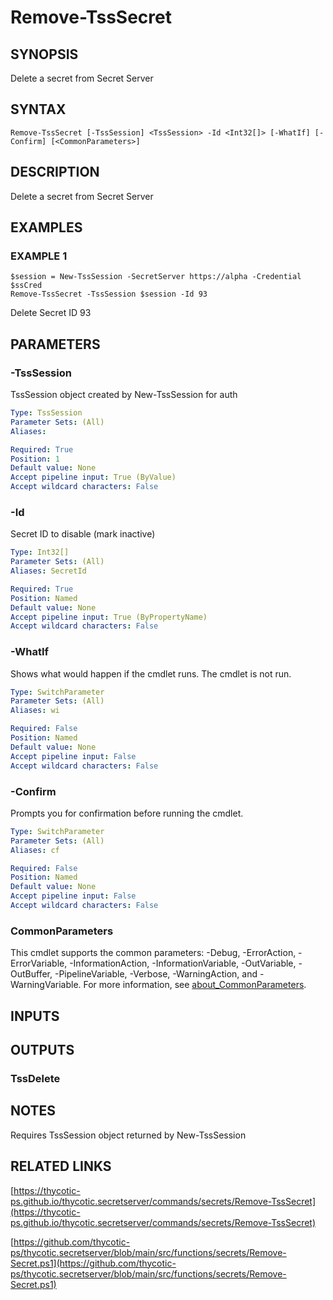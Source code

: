 # Remove-TssSecret

## SYNOPSIS
Delete a secret from Secret Server

## SYNTAX

```
Remove-TssSecret [-TssSession] <TssSession> -Id <Int32[]> [-WhatIf] [-Confirm] [<CommonParameters>]
```

## DESCRIPTION
Delete a secret from Secret Server

## EXAMPLES

### EXAMPLE 1
```
$session = New-TssSession -SecretServer https://alpha -Credential $ssCred
Remove-TssSecret -TssSession $session -Id 93
```

Delete Secret ID 93

## PARAMETERS

### -TssSession
TssSession object created by New-TssSession for auth

```yaml
Type: TssSession
Parameter Sets: (All)
Aliases:

Required: True
Position: 1
Default value: None
Accept pipeline input: True (ByValue)
Accept wildcard characters: False
```

### -Id
Secret ID to disable (mark inactive)

```yaml
Type: Int32[]
Parameter Sets: (All)
Aliases: SecretId

Required: True
Position: Named
Default value: None
Accept pipeline input: True (ByPropertyName)
Accept wildcard characters: False
```

### -WhatIf
Shows what would happen if the cmdlet runs.
The cmdlet is not run.

```yaml
Type: SwitchParameter
Parameter Sets: (All)
Aliases: wi

Required: False
Position: Named
Default value: None
Accept pipeline input: False
Accept wildcard characters: False
```

### -Confirm
Prompts you for confirmation before running the cmdlet.

```yaml
Type: SwitchParameter
Parameter Sets: (All)
Aliases: cf

Required: False
Position: Named
Default value: None
Accept pipeline input: False
Accept wildcard characters: False
```

### CommonParameters
This cmdlet supports the common parameters: -Debug, -ErrorAction, -ErrorVariable, -InformationAction, -InformationVariable, -OutVariable, -OutBuffer, -PipelineVariable, -Verbose, -WarningAction, and -WarningVariable. For more information, see [about_CommonParameters](http://go.microsoft.com/fwlink/?LinkID=113216).

## INPUTS

## OUTPUTS

### TssDelete
## NOTES
Requires TssSession object returned by New-TssSession

## RELATED LINKS

[https://thycotic-ps.github.io/thycotic.secretserver/commands/secrets/Remove-TssSecret](https://thycotic-ps.github.io/thycotic.secretserver/commands/secrets/Remove-TssSecret)

[https://github.com/thycotic-ps/thycotic.secretserver/blob/main/src/functions/secrets/Remove-Secret.ps1](https://github.com/thycotic-ps/thycotic.secretserver/blob/main/src/functions/secrets/Remove-Secret.ps1)

